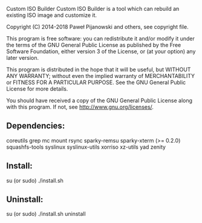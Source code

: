 Custom ISO Builder
Custom ISO Builder is a tool which can rebuild an existing ISO image and customize it.

Copyright (C) 2014-2018 Paweł Pijanowski and others, see copyright file.

This program is free software: you can redistribute it and/or modify
it under the terms of the GNU General Public License as published by
the Free Software Foundation, either version 3 of the License, or
(at your option) any later version.

This program is distributed in the hope that it will be useful,
but WITHOUT ANY WARRANTY; without even the implied warranty of
MERCHANTABILITY or FITNESS FOR A PARTICULAR PURPOSE.  See the
GNU General Public License for more details.

You should have received a copy of the GNU General Public License
along with this program.  If not, see <http://www.gnu.org/licenses/>.

Dependencies:
-------------
coreutils
grep
mc
mount
rsync
sparky-remsu
sparky-xterm (>= 0.2.0)
squashfs-tools
syslinux
syslinux-utils
xorriso
xz-utils
yad
zenity

Install:
-------------
su (or sudo) 
./install.sh

Uninstall:
-------------
su (or sudo)
./install.sh uninstall
